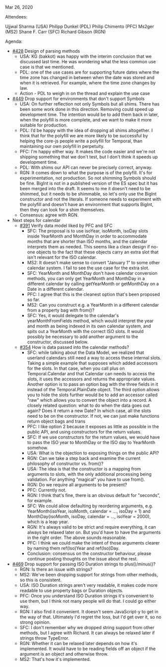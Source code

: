 Mar 26, 2020

Attendees:

Ujjwal Sharma (USA)
Philipp Dunkel (PDL)
Philip Chimento (PFC)
Ms2ger (MS2)
Shane F. Carr (SFC)
Richard Gibson (RGN)

Agenda:

* [#428](https://github.com/tc39/proposal-temporal/issues/428) Design of parsing methods
    * USA: KG (bakkot) was happy with the interim conclusion that we discussed last time. He was wondering what the less common use case is that we mentioned.
    * PDL: one of the use cases are for supporting future dates where the time zone has changed in between when the date was stored and when it is retrieved. For example, where the time zone changes by law.
    * Action - PDL to weigh in on the thread and explain the use case
* [#449](https://github.com/tc39/proposal-temporal/issues/449) Drop support for environments that don't support Symbols
    * USA: On further reflection not only Symbols but all shims. There has been some work done in this direction. Removing could speed up development time. The intention would be to add them back in later, when the polyfill is more complete, and we want to make it more suitable for production.
    * PDL: I’d be happy with the idea of dropping all shims altogether. I think that for the polyfill we are more likely to be successful by helping the core-js people write a polyfill for Temporal, than maintaining our own polyfill in perpetuity.
    * PFC: I'm happy either way. It makes the code easier and we're not shipping something that we don't test, but I don't think it speeds up development time.
    * PDL: With shims our API can never be precisely correct, anyway.
    * RGN: It comes down to what the purpose is of the polyfill. It's for experimentation, not production. So not shimming Symbols should be fine. BigInt is not in a published version of the ES spec but it has been merged into the draft. It seems to me it doesn't need to be shimmed, but it needs to be shimmable, so let's only use the BigInt constructor and not the literals. If someone needs to experiment with the polyfill and doesn't have an environment that supports BigInt, then they can look for a shim themselves.
    * Consensus: agree with RGN.
* Next steps for calendar
    * [#391](https://github.com/tc39/proposal-temporal/issues/391) Verify data model liked by PFC and SFC
        * SFC: The proposal is to use isoYear, isoMonth, isoDay slots inside YearMonth and MonthDay in order to accommodate months that are shorter than ISO months, and the calendar interprets them as needed. This seems like a clean design if no-one objects to the fact that these objects carry an extra slot that isn't relevant for the ISO calendar.
        * MS2: It doesn't make sense to convert "January 1" to some other calendar system. I fail to see the use case for the extra slot.
        * SFC: YearMonth and MonthDay don't have calendar conversion methods, you can only get YearMonth and MonthDay in a different calendar by calling getYearMonth or getMonthDay on a Date in a different calendar.
        * PFC: I agree that this is the cleanest option that's been proposed so far.
        * MS2: Can you construct e.g. a YearMonth in a different calendar from a property bag with from()?
        * SFC: Yes, it would delegate to the calendar's yearMonthFromFields method, which would interpret the year and month as being indexed in its own calendar system, and spits out a YearMonth with the correct ISO slots. It would possibly be necessary to add another argument to the constructor, discussed below.
    * [#354](https://github.com/tc39/proposal-temporal/issues/354) How is data passed into the calendar methods?
        * SFC: while talking about the Data Model, we realized that userland calendars still need a way to access these internal slots. Taking a simple example that supposes which added accessors for the slots. In that case, when you call plus on Temporal.Calendar and that Calendar can needs to access the slots, it uses the accessors and returns the appropriate values. Another option is to pass an option bag with the three fields in it instead of the Temporal.PlainDate object. The third option allows you to hide the slots further would be to add an accessor called "raw" which allows you to convert the object into a record. A closely related question: what to do when the data goes out again? Does it return a new Date? In which case, all the slots need to be on the constructor. If not, we can just make functions return object bags and trans
        * PFC: I like option 2 because it exposes as little as possible in the public API, and using constructors for the return values.
        * SFC: If we use constructors for the return values, we would have to pass the ISO year to MonthDay or the ISO day to YearMonth somehow.
        * USA: What is the objection to exposing things on the public API?
        * RGN: Can we take a step back and examine the current philosophy of constructor vs. from()?
        * USA: The idea is that the constructor is a mapping from arguments to slots, with the only additional processing being validation. For anything "magical" you have to use from().
        * RGN: Do we require all arguments to be present?
        * PFC: Currently not.
        * RGN: I think that's fine, there is an obvious default for "seconds", for example.
        * SFC: We could allow defaulting by reordering arguments, e.g. YearMonth(isoYear, isoMonth, calendar = ..., isoDay = 1) and MonthDay(isoMonth, isoDay, calendar = ..., isoYear = 2000), which is a leap year.
        * RGN: It's always valid to be strict and require everything, it can always be relaxed later on. But you'd have to have the arguments in the right order. The above sounds reasonable.
        * PFC: I think we could make the intent of those arguments clearer by naming them ref(Iso)Year and ref(Iso)Day.
        * Conclusion: consensus on the constructor behaviour, please continue posting thoughts on the issue about the rest.
* [#469](https://github.com/tc39/proposal-temporal/pull/469) Drop support for passing ISO Duration strings to plus()/minus()?
    * RGN: Is there an issue with strings?
    * MS2: We've been dropping support for strings from other methods, so this is consistent.
    * USA: ISO Duration strings aren't very readable, it makes code more readable to use property bags or Duration objects.
    * PFC: Once you understand ISO Duration strings it's convenient to use them, but I think not many people will do that. I could go either way.
    * RGN: I also find it convenient. It doesn't seem JavaScript-y to get in the way of that. Ultimately I'd regret the loss, but I'd get over it, so no strong opinion.
    * SFC: I don't remember why we dropped string support from other methods, but I agree with Richard. It can always be relaxed later if strings throw TypeError.
    * RGN: Whether it can be relaxed later depends on how it's implemented. It would have to be reading fields off an object if the argument is an object and otherwise throw.
    * MS2: That's how it's implemented.
